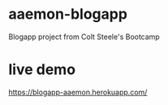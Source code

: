 # aaemon-blogapp
Blogapp project from Colt Steele's Bootcamp

# live demo
https://blogapp-aaemon.herokuapp.com/
